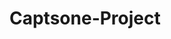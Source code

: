 # Captsone-Project
<html lang="en">
<head>
    <meta charset="UTF-8">
    <meta name="viewport" content="width=device-width, initial-scale=1.0">
    <title>Capstone Project - Coming Soon</title>
    <style>
        @import url('https://fonts.googleapis.com/css2?family=Montserrat:wght@700&display=swap');

        body {
            font-family: 'Montserrat', sans-serif;
            background: #f0f0f0;
            display: flex;
            justify-content: center;
            align-items: center;
            height: 100vh;
            margin: 0;
            text-align: center;
        }

        .coming-soon-container {
            background: #ffffff;
            padding: 50px;
            border-radius: 10px;
            box-shadow: 0 4px 8px rgba(0, 0, 0, 0.2);
            position: relative;
        }

        .coming-soon {
            font-size: 48px;
            color: #ff8c00;
            animation: pulse 1.5s infinite;
        }

        @keyframes pulse {
            0% {
                transform: scale(1);
            }
            50% {
                transform: scale(1.1);
            }
            100% {
                transform: scale(1);
            }
        }
    </style>
</head>
<body>
    <div class="coming-soon-container">
        <h1>Capstone Project</h1>
        <p class="coming-soon">COMING SOON</p>
    </div>
</body>
</html>
